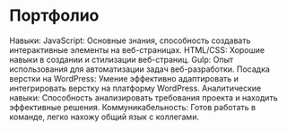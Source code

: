 # Портфолио

Навыки:
JavaScript: Основные знания, способность создавать интерактивные элементы на веб-страницах.
HTML/CSS: Хорошие навыки в создании и стилизации веб-страниц.
Gulp: Опыт использования для автоматизации задач веб-разработки.
Посадка верстки на WordPress: Умение эффективно адаптировать и интегрировать верстку на платформу WordPress.
Аналитические навыки: Способность анализировать требования проекта и находить эффективные решения.
Коммуникабельность: Готов работать в команде, легко нахожу общий язык с коллегами.

